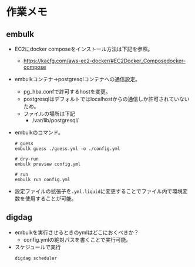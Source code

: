 # 作業メモ
## embulk
- EC2にdocker composeをインストール方法は下記を参照。
  - https://kacfg.com/aws-ec2-docker/#EC2Docker_Composedocker-compose
- embulkコンテナ→postgresqlコンテナへの通信設定。
  - pg_hba.confで許可するhostを変更。
  - postgresqlはデフォルトではlocalhostからの通信しか許可されていないため。
  - ファイルの場所は下記
    - /var/lib/postgresql/
- embulkのコマンド。

  ```embulk
  # guess
  embulk guess ./guess.yml -o ./config.yml

  # dry-run
  embulk preview config.yml

  # run
  embulk run config.yml
  ```
- 設定ファイルの拡張子を`.yml.liquid`に変更することでファイル内で環境変数を使用することが可能。

## digdag
- embulkを実行させるときのymlはどこにおくべきか？
  - config.ymlの絶対パスを書くことで実行可能。
- スケジュールで実行
  ```sh
  digdag scheduler
  ```